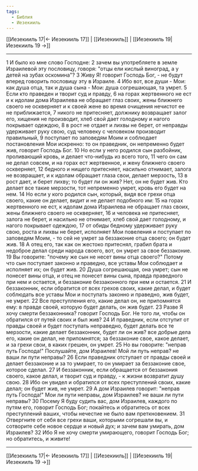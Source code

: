 ```yaml
---
tags:
  - Библия
  - Иезекииль
---
```

[[Иезекииль 17|← Иезекииль 17]] | [[Иезекииль]] | [[Иезекииль 19|Иезекииль 19 →]]

---
1 И было ко мне слово Господне:
2 зачем вы употребляете в земле Израилевой эту пословицу, говоря: "отцы ели кислый виноград, а у детей на зубах оскомина"?
3 Живу Я! говорит Господь Бог, - не будут вперед говорить пословицу эту в Израиле.
4 Ибо вот, все души - Мои: как душа отца, так и душа сына - Мои: душа согрешающая, та умрет.
5 Если кто праведен и творит суд и правду,
6 на горах жертвенного не ест и к идолам дома Израилева не обращает глаз своих, жены ближнего своего не оскверняет и к своей жене во время очищения нечистот ее не приближается,
7 никого не притесняет, должнику возвращает залог его, хищения не производит, хлеб свой дает голодному и нагого покрывает одеждою,
8 в рост не отдает и лихвы не берет, от неправды удерживает руку свою, суд человеку с человеком производит правильный,
9 поступает по заповедям Моим и соблюдает постановления Мои искренно: то он праведник, он непременно будет жив, говорит Господь Бог.
10 Но если у него родился сын разбойник, проливающий кровь, и делает что-нибудь из всего того,
11 чего он сам не делал совсем, и на горах ест жертвенное, и жену ближнего своего оскверняет,
12 бедного и нищего притесняет, насильно отнимает, залога не возвращает, и к идолам обращает глаза свои, делает мерзость,
13 в рост дает, и берет лихву; то будет ли он жив? Нет, он не будет жив. Кто делает все такие мерзости, тот непременно умрет, кровь его будет на нем.
14 Но если у кого родился сын, который, видя все грехи отца своего, какие он делает, видит и не делает подобного им:
15 на горах жертвенного не ест, к идолам дома Израилева не обращает глаз своих, жены ближнего своего не оскверняет,
16 и человека не притесняет, залога не берет, и насильно не отнимает, хлеб свой дает голодному, и нагого покрывает одеждою,
17 от обиды бедному удерживает руку свою, роста и лихвы не берет, исполняет Мои повеления и поступает по заповедям Моим, - то сей не умрет за беззаконие отца своего; он будет жив.
18 А отец его, так как он жестоко притеснял, грабил брата и недоброе делал среди народа своего, вот, он умрет за свое беззаконие.
19 Вы говорите: "почему же сын не несет вины отца своего?" Потому что сын поступает законно и праведно, все уставы Мои соблюдает и исполняет их; он будет жив.
20 Душа согрешающая, она умрет; сын не понесет вины отца, и отец не понесет вины сына, правда праведного при нем и остается, и беззаконие беззаконного при нем и остается.
21 И беззаконник, если обратится от всех грехов своих, какие делал, и будет соблюдать все уставы Мои и поступать законно и праведно, жив будет, не умрет.
22 Все преступления его, какие делал он, не припомнятся ему: в правде своей, которую будет делать, он жив будет.
23 Разве Я хочу смерти беззаконника? говорит Господь Бог. Не того ли, чтобы он обратился от путей своих и был жив?
24 И праведник, если отступит от правды своей и будет поступать неправедно, будет делать все те мерзости, какие делает беззаконник, будет ли он жив? все добрые дела его, какие он делал, не припомнятся; за беззаконие свое, какое делает, и за грехи свои, в каких грешен, он умрет.
25 Но вы говорите: "неправ путь Господа!" Послушайте, дом Израилев! Мой ли путь неправ? не ваши ли пути неправы?
26 Если праведник отступает от правды своей и делает беззаконие и за то умирает, то он умирает за беззаконие свое, которое сделал.
27 И беззаконник, если обращается от беззакония своего, какое делал, и творит суд и правду, - к жизни возвратит душу свою.
28 Ибо он увидел и обратился от всех преступлений своих, какие делал; он будет жив, не умрет.
29 А дом Израилев говорит: "неправ путь Господа!" Мои ли пути неправы, дом Израилев? не ваши ли пути неправы?
30 Посему Я буду судить вас, дом Израилев, каждого по путям его, говорит Господь Бог; покайтесь и обратитесь от всех преступлений ваших, чтобы нечестие не было вам преткновением.
31 Отвергните от себя все грехи ваши, которыми согрешали вы, и сотворите себе новое сердце и новый дух; и зачем вам умирать, дом Израилев?
32 Ибо Я не хочу смерти умирающего, говорит Господь Бог; но обратитесь, и живите!

---
[[Иезекииль 17|← Иезекииль 17]] | [[Иезекииль]] | [[Иезекииль 19|Иезекииль 19 →]]
